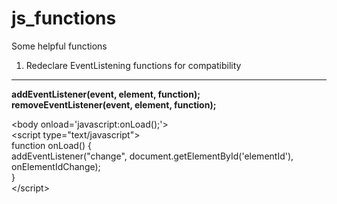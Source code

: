 # js_functions
Some helpful functions

1. Redeclare EventListening functions for compatibility
---

<b>addEventListener(event, element, function);<br>
removeEventListener(event, element, function);</b><br>

&lt;body onload='javascript:onLoad();'&gt;<br>
&lt;script type="text/javascript"&gt;<br>
function onLoad() {<br>
  addEventListener("change", document.getElementById('elementId'), onElementIdChange);<br>
}<br>
&lt;/script&gt;
